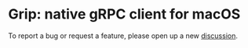 # Grip: native gRPC client for macOS

To report a bug or request a feature, please open up a new [discussion](https://github.com/gripgrpc/discussions/discussions).
